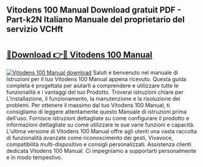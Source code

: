 ## Vitodens 100 Manual Download gratuit PDF - Part-k2N Italiano Manuale del proprietario del servizio VCHft

# <h2><a href="http://dfgh8f4.blite.top/?on=Vitodens+100+Manual">🔗Download 👉🔴 Vitodens 100 Manual</a></h2>

[![Vitodens 100 Manual download](https://i.imgur.com/lujVjoI.png)](http://dfgh8f4.blite.top/?on=Vitodens+100+Manual)
Saluti e benvenuto nel manuale di Istruzioni per il tuo Vitodens 100 Manual appena ricevuto. Questa guida completa è progettata per aiutarti a comprendere e utilizzare tutte le funzionalità e i vantaggi del tuo Prodotto. Troverai istruzioni chiare per L'installazione, il funzionamento, la manutenzione e la risoluzione dei problemi. Per ottenere il massimo dal tuo Vitodens 100 Manual, ti consigliamo di leggere attentamente questo Manuale di istruzioni prima dell'uso. Fornisce istruzioni dettagliate su come configurare il prodotto e informazioni dettagliate su come utilizzare le sue varie funzioni e capacità. L'ultima versione di Vitodens 100 Manual offre agli utenti una vasta raccolta di funzionalità avanzate come riconoscimento dei gesti, Vivavoce, compatibilità multi-dispositivo e consigli personalizzati. Assistenza clienti dedicata Vitodens 100 Manual. Ci impegniamo a supportarti personalmente e in modo tempestivo.
